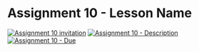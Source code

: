 # Assignment 10 - Lesson Name

[![Assignment 10 invitation](https://img.shields.io/badge/Assignment10-Repository-blue?style=for-the-badge&logo=open%20badges)](#)
[![Assignment 10 - Description](https://img.shields.io/badge/Assignment10-Description-blue?style=for-the-badge&logo=open%20badges)](https://wellesley-bisc195.github.io/BISC195.jl/stable/Assignments/Assignment10.html)
[![Assignment 10 - Due](https://img.shields.io/badge/Due-7%2F16%2F2020-orange?style=for-the-badge&logo=open%20badges)](https://wellesley-bisc195.github.io/BISC195.jl/stable/Assignments/Assignment10.html)
